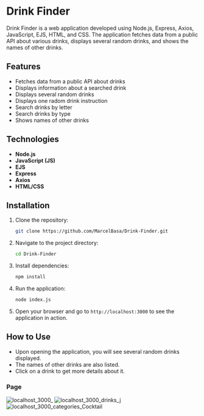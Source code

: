 # Drink Finder

Drink Finder is a web application developed using Node.js, Express, Axios, JavaScript, EJS, HTML, and CSS. The application fetches data from a public API about various drinks, displays several random drinks, and shows the names of other drinks.

## Features
- Fetches data from a public API about drinks
- Displays information about a searched drink
- Displays several random drinks
- Displays one radom drink instruction
- Search drinks by letter
- Search drinks by type
- Shows names of other drinks

## Technologies
- **Node.js**
- **JavaScript (JS)**
- **EJS**
- **Express**
- **Axios**
- **HTML/CSS**

## Installation
1. Clone the repository:
    ```sh
    git clone https://github.com/MarcelBasa/Drink-Finder.git
    ```
2. Navigate to the project directory:
    ```sh
    cd Drink-Finder
    ```
3. Install dependencies:
    ```sh
    npm install
    ```
4. Run the application:
    ```sh
    node index.js
    ```
5. Open your browser and go to `http://localhost:3000` to see the application in action.

## How to Use
- Upon opening the application, you will see several random drinks displayed.
- The names of other drinks are also listed.
- Click on a drink to get more details about it.

### Page
![localhost_3000_](https://github.com/user-attachments/assets/fee96934-cd51-4454-8752-8f363c038abb)
![localhost_3000_drinks_j](https://github.com/user-attachments/assets/6839b0c4-b6c6-45e0-9123-97b44dca841a)
![localhost_3000_categories_Cocktail](https://github.com/user-attachments/assets/eeb4bd90-b043-4a5e-ac83-b874a00886df)


